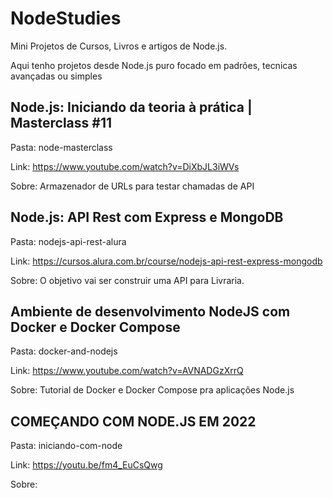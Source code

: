 # NodeStudies

Mini Projetos de Cursos, Livros e artigos de Node.js.

Aqui tenho projetos desde Node.js puro focado em padrões, tecnicas avançadas ou simples


## Node.js: Iniciando da teoria à prática | Masterclass #11
Pasta: node-masterclass

Link: https://www.youtube.com/watch?v=DiXbJL3iWVs

Sobre: Armazenador de URLs para testar chamadas de API

## Node.js: API Rest com Express e MongoDB
Pasta: nodejs-api-rest-alura

Link: https://cursos.alura.com.br/course/nodejs-api-rest-express-mongodb

Sobre: O objetivo vai ser construir uma API para Livraria.

## Ambiente de desenvolvimento NodeJS com Docker e Docker Compose
Pasta: docker-and-nodejs

Link: https://www.youtube.com/watch?v=AVNADGzXrrQ

Sobre: Tutorial de Docker e Docker Compose pra aplicações Node.js

## COMEÇANDO COM NODE.JS EM 2022
Pasta: iniciando-com-node

Link: https://youtu.be/fm4_EuCsQwg

Sobre:
